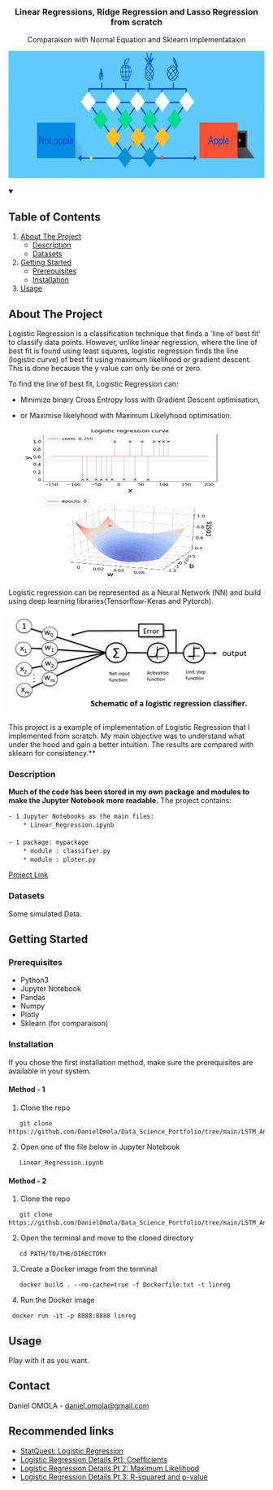 <!--
[![Contributors][contributors-shield]][contributors-url]
[![Forks][forks-shield]][forks-url]
[![Stargazers][stars-shield]][stars-url]
[![Issues][issues-shield]][issues-url]
[![MIT License][license-shield]][license-url]
[![LinkedIn][linkedin-shield]][linkedin-url]
 -->


<!-- PROJECT LOGO -->
<br />
<h3 align="center">Linear Regressions, Ridge Regression and Lasso Regression from scratch</h3>
<p align="center">Comparaison with Normal Equation and Sklearn implementataion</p>
<p align="center">
  <a href="https://executive-education.dauphine.psl.eu/formations/executive-master-diplome-universite/ia-science-donnees" target="_blank">
    <img src="images/image_4.gif" alt="Logo" width="600" height="250">
  </a>




<!-- TABLE OF CONTENTS -->
<details open="open">
  <summary><h2> Table of Contents</h2></summary>
  <ol>
    <li>
      <a href="#about-the-project">About The Project</a>
      <ul>
        <li><a href="#description">Description</a></li>
      </ul>
      <ul>
        <li><a href="#datasets">Datasets</a></li>
      </ul>
    </li>
    <li>
      <a href="#getting-started">Getting Started</a>
      <ul>
        <li><a href="#prerequisites">Prerequisites</a></li>
        <li><a href="#installation">Installation</a></li>
      </ul>
    </li>
    <li><a href="#usage">Usage</a></li>

  </ol>
</details>



<!-- ABOUT THE PROJECT -->
## About The Project
  
Logistic Regression is a classification technique that finds a 'line of best fit' to classify data points. 
However, unlike linear regression, where the line of best fit is found using least squares, logistic regression finds the line (logistic curve)
of best fit using maximum likelihood or gradient descent. This is done because the y value can only be one or zero.

To find the line of best fit, Logistic Regression can:
* Minimize binary Cross Entropy loss with Gradient Descent optimisation,
* or Maximise likelyhood with Maximum Likelyhood optimisation.

  <a href="https://executive-education.dauphine.psl.eu/formations/executive-master-diplome-universite/ia-science-donnees" target="_blank">
    <img src="images/image_2.gif" alt="Logo" width="400" height="300">
  </a>

  
Logistic regression can be represented as a Neural Network (NN) and build using deep learning libraries(Tensorflow-Keras and Pytorch).

  <a href="https://executive-education.dauphine.psl.eu/formations/executive-master-diplome-universite/ia-science-donnees" target="_blank">
    <img src="images/image_1.png" alt="Logo" width="500" height="200">
  </a>

This project is a example of implementation of Logistic Regression that I implemented from scratch. 
My main objective was to understand what under the hood and gain a better intuition. The results are compared with sklearn for consistency.**
 

### Description
**Much of the code has been stored in my own package and modules to make the Jupyter Notebook more readable.**
The project contains:

```sh
- 1 Jupyter Notebooks as the main files:
	* Linear_Regression.ipynb
	
- 1 package: mypackage
	* module : classifier.py	
	* module : ploter.py
```




<a href="https://github.com/DanielOmola/Data_Science_Portfolio/tree/main/LSTM_Anomaly_Detection" target="_blank">Project Link</a>
	

### Datasets
Some simulated Data.

<!-- GETTING STARTED -->
## Getting Started


### Prerequisites
*  Python3
*  Jupyter Notebook
*  Pandas
*  Numpy
*  Plotly
*  Sklearn (for comparaison)

### Installation

If you chose the first installation method, make sure the prerequisites are available in your system.

#### Method - 1
1. Clone the repo
```JS
   git clone https://github.com/DanielOmola/Data_Science_Portfolio/tree/main/LSTM_Anomaly_Detection
```
2. Open one of the file below in Jupyter Notebook
```JS
   Linear_Regression.ipynb
```
<!-- -->

#### Method - 2
1. Clone the repo
```JS
   git clone https://github.com/DanielOmola/Data_Science_Portfolio/tree/main/LSTM_Anomaly_Detection
```
2. Open the terminal and move to the cloned directory 
```JS
   cd PATH/TO/THE/DIRECTORY
```
3. Create a Docker image from the terminal
```JS
   docker build . --no-cache=true -f Dockerfile.txt -t linreg
```
4. Run the Docker image
```JS
 docker run -it -p 8888:8888 linreg
```



<!-- USAGE EXAMPLES -->
## Usage

Play with it as you want.


<!-- CONTACT -->
## Contact

Daniel OMOLA - daniel.omola@gmail.com


<!-- Recommended links -->
## Recommended links

* <a href="https://www.youtube.com/watch?v=yIYKR4sgzI8" target="_blank">StatQuest: Logistic Regression</a>
* <a href="https://www.youtube.com/watch?v=vN5cNN2-HWE" target="_blank">Logistic Regression Details Pt1: Coefficients</a>
* <a href="https://www.youtube.com/watch?v=BfKanl1aSG0" target="_blank">Logistic Regression Details Pt 2: Maximum Likelihood</a>
* <a href="https://www.youtube.com/watch?v=xxFYro8QuXA" target="_blank">Logistic Regression Details Pt 3: R-squared and p-value</a>
